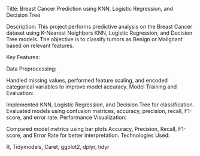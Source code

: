 Title: Breast Cancer Prediction using KNN, Logistic Regression, and Decision Tree

Description:
This project performs predictive analysis on the Breast Cancer dataset using K-Nearest Neighbors KNN, Logistic Regression, and Decision Tree models. The objective is to classify tumors as Benign or Malignant based on relevant features.

Key Features:

Data Preprocessing:

Handled missing values, performed feature scaling, and encoded categorical variables to improve model accuracy.
Model Training and Evaluation:

Implemented KNN, Logistic Regression, and Decision Tree for classification.
Evaluated models using confusion matrices, accuracy, precision, recall, F1-score, and error rate.
Performance Visualization:

Compared model metrics using bar plots Accuracy, Precision, Recall, F1-score, and Error Rate for better interpretation.
Technologies Used:

R, Tidymodels, Caret, ggplot2, dplyr, tidyr

